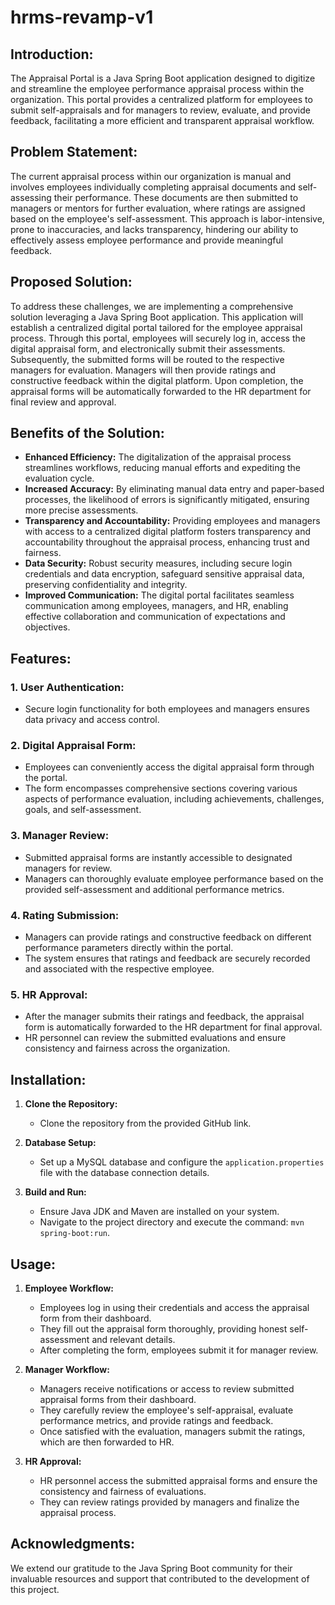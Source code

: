 # hrms-revamp-v1

## Introduction:
The Appraisal Portal is a Java Spring Boot application designed to digitize and streamline the employee performance appraisal process within the organization. This portal provides a centralized platform for employees to submit self-appraisals and for managers to review, evaluate, and provide feedback, facilitating a more efficient and transparent appraisal workflow.

## Problem Statement:
The current appraisal process within our organization is manual and involves employees individually completing appraisal documents and self-assessing their performance. These documents are then submitted to managers or mentors for further evaluation, where ratings are assigned based on the employee's self-assessment. This approach is labor-intensive, prone to inaccuracies, and lacks transparency, hindering our ability to effectively assess employee performance and provide meaningful feedback.

## Proposed Solution:
To address these challenges, we are implementing a comprehensive solution leveraging a Java Spring Boot application. This application will establish a centralized digital portal tailored for the employee appraisal process. Through this portal, employees will securely log in, access the digital appraisal form, and electronically submit their assessments. Subsequently, the submitted forms will be routed to the respective managers for evaluation. Managers will then provide ratings and constructive feedback within the digital platform. Upon completion, the appraisal forms will be automatically forwarded to the HR department for final review and approval.

## Benefits of the Solution:
- **Enhanced Efficiency:** The digitalization of the appraisal process streamlines workflows, reducing manual efforts and expediting the evaluation cycle.
- **Increased Accuracy:** By eliminating manual data entry and paper-based processes, the likelihood of errors is significantly mitigated, ensuring more precise assessments.
- **Transparency and Accountability:** Providing employees and managers with access to a centralized digital platform fosters transparency and accountability throughout the appraisal process, enhancing trust and fairness.
- **Data Security:** Robust security measures, including secure login credentials and data encryption, safeguard sensitive appraisal data, preserving confidentiality and integrity.
- **Improved Communication:** The digital portal facilitates seamless communication among employees, managers, and HR, enabling effective collaboration and communication of expectations and objectives.

## Features:

### 1. User Authentication:
- Secure login functionality for both employees and managers ensures data privacy and access control.

### 2. Digital Appraisal Form:
- Employees can conveniently access the digital appraisal form through the portal.
- The form encompasses comprehensive sections covering various aspects of performance evaluation, including achievements, challenges, goals, and self-assessment.

### 3. Manager Review:
- Submitted appraisal forms are instantly accessible to designated managers for review.
- Managers can thoroughly evaluate employee performance based on the provided self-assessment and additional performance metrics.

### 4. Rating Submission:
- Managers can provide ratings and constructive feedback on different performance parameters directly within the portal.
- The system ensures that ratings and feedback are securely recorded and associated with the respective employee.

### 5. HR Approval:
- After the manager submits their ratings and feedback, the appraisal form is automatically forwarded to the HR department for final approval.
- HR personnel can review the submitted evaluations and ensure consistency and fairness across the organization.

## Installation:

1. **Clone the Repository:**
   - Clone the repository from the provided GitHub link.

2. **Database Setup:**
   - Set up a MySQL database and configure the `application.properties` file with the database connection details.

3. **Build and Run:**
   - Ensure Java JDK and Maven are installed on your system.
   - Navigate to the project directory and execute the command: `mvn spring-boot:run`.

## Usage:

1. **Employee Workflow:**
   - Employees log in using their credentials and access the appraisal form from their dashboard.
   - They fill out the appraisal form thoroughly, providing honest self-assessment and relevant details.
   - After completing the form, employees submit it for manager review.

2. **Manager Workflow:**
   - Managers receive notifications or access to review submitted appraisal forms from their dashboard.
   - They carefully review the employee's self-appraisal, evaluate performance metrics, and provide ratings and feedback.
   - Once satisfied with the evaluation, managers submit the ratings, which are then forwarded to HR.

3. **HR Approval:**
   - HR personnel access the submitted appraisal forms and ensure the consistency and fairness of evaluations.
   - They can review ratings provided by managers and finalize the appraisal process.

## Acknowledgments:
We extend our gratitude to the Java Spring Boot community for their invaluable resources and support that contributed to the development of this project.
